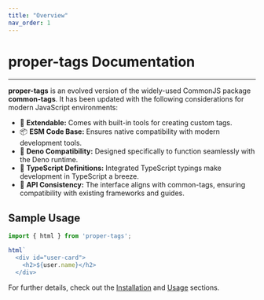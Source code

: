 ```yaml
---
title: "Overview"
nav_order: 1
---
```


# proper-tags Documentation

---

**proper-tags** is an evolved version of the widely-used CommonJS package
**common-tags**. It has been updated with the following considerations for
modern JavaScript environments:

- 🌟 **Extendable:** Comes with built-in tools for creating custom tags.
- 📦 **ESM Code Base:** Ensures native compatibility with modern development
  tools.
- 🦕 **Deno Compatibility:** Designed specifically to function seamlessly with
  the Deno runtime.
- 📝 **TypeScript Definitions:** Integrated TypeScript typings make development
  in TypeScript a breeze.
- 🔄 **API Consistency:** The interface aligns with common-tags, ensuring
  compatibility with existing frameworks and guides.

## Sample Usage

```js
import { html } from 'proper-tags';

html`
  <div id="user-card">
    <h2>${user.name}</h2>
  </div>
```

For further details, check out the
[Installation](https://proper-tags.56k.guru/installation.html) and
[Usage](https://proper-tags.56k.guru/usage/) sections.

